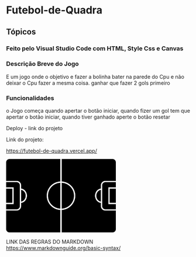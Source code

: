 # Futebol-de-Quadra

## Tópicos

### Feito pelo Visual Studio Code com HTML, Style Css e Canvas

### Descrição Breve do Jogo
E um jogo onde o objetivo e fazer a bolinha bater na parede do Cpu e não deixar o Cpu fazer a mesma coisa.
ganhar que fazer 2 gols primeiro

### Funcionalidades
o Jogo começa quando apertar o botão iniciar, quando fizer um gol tem que apertar o botão iniciar,
quando tiver ganhado aperte o botão resetar


Deploy - link do projeto

Link do projeto: 

https://futebol-de-quadra.vercel.app/


<img src="assets/castrin.jpg" width= 300>


LINK DAS REGRAS DO MARKDOWN
https://www.markdownguide.org/basic-syntax/

